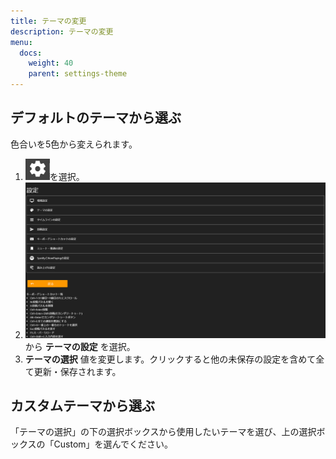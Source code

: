 ```yaml
---
title: テーマの変更
description: テーマの変更
menu:
  docs:
    weight: 40
    parent: settings-theme
---
```

## デフォルトのテーマから選ぶ

色合いを5色から変えられます。

1. ![settings1](https://raw.githubusercontent.com/cutls/TheDeskDocs/master/media/settings1.png)を選択。
1. ![settings2](https://raw.githubusercontent.com/cutls/TheDeskDocs/master/media/settings2.png)から __テーマの設定__ を選択。
1. __テーマの選択__ 値を変更します。クリックすると他の未保存の設定を含めて全て更新・保存されます。

## カスタムテーマから選ぶ

「テーマの選択」の下の選択ボックスから使用したいテーマを選び、上の選択ボックスの「Custom」を選んでください。
